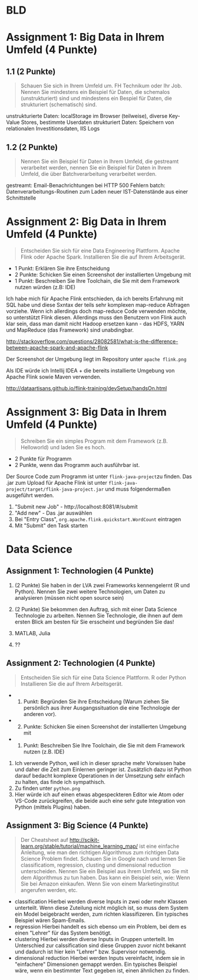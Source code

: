 # BLD

# Assignment 1: Big Data in Ihrem Umfeld (4 Punkte)
## 1.1 (2 Punkte)
> Schauen Sie sich in Ihrem Umfeld um. FH Technikum oder Ihr Job. Nennen Sie mindestens ein Beispiel für Daten, die schemalos (unstrukturiert) sind und mindestens ein Bespiel für Daten, die strukturiert (schematisch) sind.

unstrukturierte Daten: localStorage im Browser (teilweise), diverse Key-Value Stores, bestimmte Userdaten
strukturiert Daten: Speichern von relationalen Investitionsdaten, IIS Logs


## 1.2 (2 Punkte)
> Nennen Sie ein Beispiel für Daten in Ihrem Umfeld, die gestreamt verarbeitet werden, nennen Sie ein Beispiel für Daten in Ihrem Umfeld, die über Batchverarbeitung verarbeitet werden.

gestreamt: Email-Benachrichtungen bei HTTP 500 Fehlern
batch: Datenverarbeitungs-Routinen zum Laden neuer IST-Datenstände aus einer Schnittstelle


# Assignment 2: Big Data in Ihrem Umfeld (4 Punkte)
>Entscheiden Sie sich für eine Data Engineering Plattform. Apache Flink oder Apache Spark. Installieren Sie die auf Ihrem Arbeitsgerät.
* 1 Punkt: Erklären Sie ihre Entscheidung
* 2 Punkte: Schicken Sie einen Screenshot der installierten Umgebung mit
* 1 Punkt: Beschreiben Sie Ihre Toolchain, die Sie mit dem Framework nutzen würden (z.B:
IDE)

Ich habe mich für Apache Flink entschieden, da ich bereits Erfahrung mit SQL habe und diese Sxntax der teils sehr komplexen map-reduce Abfragen vorziehe.
Wenn ich allerdings doch map-reduce Code verwenden möchte, so unterstützt Flink diesen. Allerdings muss den Benutzern von Flink auch klar sein, dass man
damit nicht Hadoop ersetzen kann - das HDFS, YARN und MapReduce (das Framework) sind unabdingbar.

http://stackoverflow.com/questions/28082581/what-is-the-difference-between-apache-spark-and-apache-flink

Der Screenshot der Umgebung liegt im Repository unter `apache flink.png`

Als IDE würde ich Intellij IDEA + die bereits installierte Umgebung von Apache Flink sowie Maven verwenden.

http://dataartisans.github.io/flink-training/devSetup/handsOn.html

# Assignment 3: Big Data in Ihrem Umfeld (4 Punkte)
>Schreiben Sie ein simples Program mit dem Framework (z.B. Helloworld) und laden Sie es hoch.
* 2 Punkte für Programm
* 2 Punkte, wenn das Programm auch ausführbar ist.

Der Source Code zum Programm ist unter `flink-java-project`zu finden. Das .jar zum Upload für Apache Flink ist unter `flink-java-project/target/flink-java-project.jar` und muss folgendermaßen ausgeführt werden.


1. "Submit new Job" - http://localhost:8081/#/submit
2. "Add new" - Das .jar auswählen
3. Bei "Entry Class", `org.apache.flink.quickstart.WordCount` eintragen
4. Mit "Submit" den Task starten

# Data Science

## Assignment 1: Technologien (4 Punkte)
>
1. (2 Punkte)
Sie haben in der LVA zwei Frameworks kennengelernt (R und Python). Nennen Sie zwei weitere Technologien, um Daten zu analysieren (müssen nicht open source sein)
2. (2 Punkte)
Sie bekommen den Auftrag, sich mit einer Data Science Technologie zu arbeiten. Nennen Sie Technologie, die ihnen auf dem ersten Blick am besten für Sie ersscheint und begründen Sie das!

1. MATLAB, Julia
2. ??

## Assignment 2: Technologien (4 Punkte)
>Entscheiden Sie sich für eine Data Science Plattform. R oder Python Installieren Sie die auf Ihrem Arbeitsgerät.
* 1. Punkt: Begründen Sie ihre Entscheidung (Warum ziehen Sie persönlich aus ihrer Ausgangssituation die eine Technologie der anderen vor).
* 2. Punkte: Schicken Sie einen Screenshot der installierten Umgebung mit
* 1. Punkt: Beschreiben Sie Ihre Toolchain, die Sie mit dem Framework nutzen (z.B. IDE)

1. Ich verwende Python, weil ich in dieser sprache mehr Vorwissen habe und daher die Zeit zum Einlernen geringer ist. Zusätzlich dazu ist Python darauf bedacht komplexe Operationen in der Umsetzung sehr einfach zu halten, das finde ich sympathisch.
2. Zu finden unter `python.png`
3. Hier würde ich auf einen etwas abgespeckteren Editor wie Atom oder VS-Code zurückgreifen, die beide auch eine sehr gute Integration von Python (mittels Plugins) haben.

## Assignment 3: Big Science (4 Punkte)
>Der Cheatsheet auf http://scikit-learn.org/stable/tutorial/machine_learning_map/ ist eine einfache Anleitung, wie man den richtigen Algorithmus zum richtigen Data Science Problem findet.
Schauen Sie in Google nach und lernen Sie classificatiom, regression, clusting und dimensional reduction unterscheiden.
Nennen Sie ein Beispiel aus ihrem Umfeld, wo Sie mit dem Algorithmus zu tun haben. Das kann ein Beispiel sein, wie: Wenn Sie bei Amazon einkaufen. Wenn Sie von einem Marketinginstitut angerufen werden, etc.

* classification
  Hierbei werden diverse Inputs in zwei oder mehr Klassen unterteilt. Wenn diese Zuteilung nicht möglich ist, so muss dem System ein Model beigebracht werden, zum richten klassifizeren. Ein typisches Beispiel wären Spam-Emails.
* regression
  Hierbei handelt es sich ebenso um ein Problem, bei dem es einen "Lehrer" für das System benötigt.
* clustering
  Hierbei werden diverse Inputs in Gruppen unterteilt. Im Unterschied zur calssification sind diese Gruppen zuvor nicht bekannt und dadurch ist hier kein "Lehrer" bzw. Supervisor notwendig.
* dimensional reduction
  Hierbei werden Inputs vereinfacht, indem sie in "einfachere" Dimensionen gemappt werden. Ein typisches Beispiel wäre, wenn ein bestimmter Text gegeben ist, einen ähnlichen zu finden.
